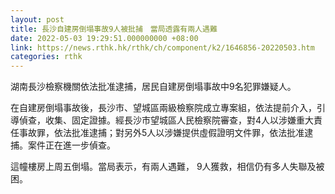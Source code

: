 ```yaml
---
layout: post
title: 長沙自建房倒塌事故9人被批捕　當局透露有兩人遇難
date: 2022-05-03 19:29:51.000000000 +08:00
link: https://news.rthk.hk/rthk/ch/component/k2/1646856-20220503.htm
categories: rthk
---
```


湖南長沙檢察機關依法批准逮捕，居民自建房倒塌事故中9名犯罪嫌疑人。

在自建房倒塌事故後，長沙市、望城區兩級檢察院成立專案組，依法提前介入，引導偵查，收集、固定證據。經長沙市望城區人民檢察院審查，對4人以涉嫌重大責任事故罪，依法批准逮捕；對另外5人以涉嫌提供虛假證明文件罪，依法批准逮捕。案件正在進一步偵查。 

這幢樓房上周五倒塌。當局表示，有兩人遇難， 9人獲救，相信仍有多人失聯及被困。
